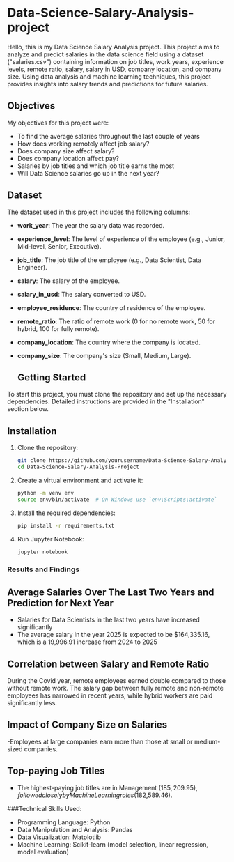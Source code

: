 # Data-Science-Salary-Analysis-project

Hello, this is my Data Science Salary Analysis project. This project aims to analyze and predict salaries in the data science field using a dataset ("salaries.csv") containing information on job titles, work years, experience levels, remote ratio, salary, salary in USD, company location, and company size. Using data analysis and machine learning techniques, this project provides insights into salary trends and predictions for future salaries. 

## Objectives
My objectives for this project were: 
- To find the average salaries throughout the last couple of years
- How does working remotely affect job salary?
- Does company size affect salary?
- Does company location affect pay?
- Salaries by job titles and which job title earns the most
- Will Data Science salaries go up in the next year?

## Dataset

The dataset used in this project includes the following columns:
- **work_year**: The year the salary data was recorded.
- **experience_level**: The level of experience of the employee (e.g., Junior, Mid-level, Senior, Executive).
- **job_title**: The job title of the employee (e.g., Data Scientist, Data Engineer).
- **salary**: The salary of the employee.
- **salary_in_usd**: The salary converted to USD.
- **employee_residence**: The country of residence of the employee.
- **remote_ratio**: The ratio of remote work (0 for no remote work, 50 for hybrid, 100 for fully remote).
- **company_location**: The country where the company is located.
- **company_size**: The company's size (Small, Medium, Large).

  ## Getting Started

To start this project, you must clone the repository and set up the necessary dependencies. Detailed instructions are provided in the "Installation" section below.

## Installation

1. Clone the repository:
    ```bash
    git clone https://github.com/yourusername/Data-Science-Salary-Analysis-Project.git
    cd Data-Science-Salary-Analysis-Project
    ```

2. Create a virtual environment and activate it:
    ```bash
    python -m venv env
    source env/bin/activate  # On Windows use `env\Scripts\activate`
    ```

3. Install the required dependencies:
    ```bash
    pip install -r requirements.txt
    ```

4. Run Jupyter Notebook:
    ```bash
    jupyter notebook
    ```

### Results and Findings

## Average Salaries Over The Last Two Years and Prediction for Next Year
- Salaries for Data Scientists in the last two years have increased significantly
- The average salary in the year 2025 is expected to be $164,335.16, which is a 19,996.91 increase from 2024 to 2025

## Correlation between Salary and Remote Ratio
During the Covid year, remote employees earned double compared to those without remote work. The salary gap between fully remote and non-remote employees has narrowed in recent years, while hybrid workers are paid significantly less.

## Impact of Company Size on Salaries
-Employees at large companies earn more than those at small or medium-sized companies.

## Top-paying Job Titles
- The highest-paying job titles are in Management ($185,209.95), followed closely by Machine Learning roles ($182,589.46).

###Technical Skills Used:
- Programming Language: Python
- Data Manipulation and Analysis: Pandas
- Data Visualization: Matplotlib
- Machine Learning: Scikit-learn (model selection, linear regression, model evaluation)
